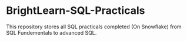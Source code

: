 # BrightLearn-SQL-Practicals
This repository stores all SQL practicals completed (On Snowflake) from SQL Fundementals to advanced SQL.
